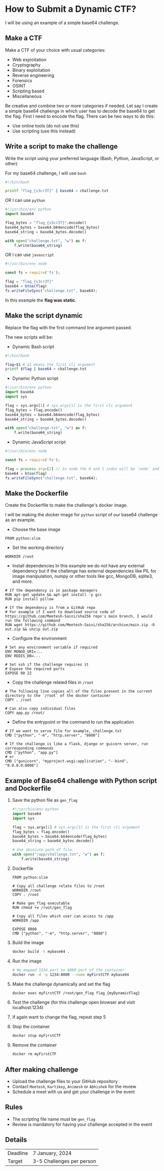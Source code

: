 # How to Submit a Dynamic CTF?

I will be using an example of a simple base64 challenge.

## Make a CTF
Make a CTF of your choice with usual categories:

- Web exploitation
- Cryptography
- Binary exploitation
- Reverse engineering
- Forensics
- OSINT
- Scripting based
- Miscellaneous

Be creative and combine two or more categories if needed.
Let say I create a simple base64 challenge in which user has to decode the base64 to get the flag. First I need to encode the flag.
There can be two ways to do this:
- Use online tools (do not use this)
- Use scripting (use this instead)

## Write a script to make the challenge

Write the script using your preferred language (Bash, Python, JavaScript, or other)

For my base64 challenge, I will use `bash`
```bash
#!/bin/bash 

printf "flag_{s3cr3T}" | base64 > challenge.txt
```

OR I can use `python`
```python 
#!/usr/bin/env python
import base64

flag_bytes = "flag_{s3cr3T}".encode()
base64_bytes = base64.b64encode(flag_bytes)
base64_string = base64_bytes.decode()

with open("challenge.txt", "w") as f:
    f.write(base64_string)
```

OR I can use `javascript`
```js
#!/usr/bin/env node

const fs = require('fs');

flag = "flag_{s3cr3T}"
base64 = btoa(flag)
fs.writeFileSync("challenge.txt", base64);
```

In this example the **flag was static.**

## Make the script dynamic

Replace the flag with the first command line argument passed.

The new scripts will be:

- Dynamic Bash script
```bash
#!/bin/bash 

flag=$1 # $1 means the first cli argument
printf $flag | base64 > challenge.txt
```

- Dynamic Python script
```python 
#!/usr/bin/env python
import base64
import sys 

flag = sys.argv[1] # sys.argv[1] is the first cli argument
flag_bytes = flag.encode()
base64_bytes = base64.b64encode(flag_bytes)
base64_string = base64_bytes.decode()

with open("challenge.txt", "w") as f:
    f.write(base64_string)
```

- Dynamic JavaScript script
```js
#!/usr/bin/env node

const fs = require('fs');

flag = process.argv[2] // In node the 0 and 1 index will be `node` and filename so the first cli argument will be at index 2
base64 = btoa(flag)
fs.writeFileSync("challenge.txt", base64);
```

## Make the Dockerfile
Create the Dockerfile to make the challenge's docker image.

I will be making the docker image for `python` script of our base64 challenge as an example.

- Choose the base image
```docker
FROM python:slim
```
- Set the working directory
```docker
WORKDIR /root 
```
- Install dependencies
In this example we do not have any external dependency but if the challenge has external dependencies like PIL for image manipulation, numpy or other tools like gcc, MongoDB, sqlite3, and more.
```docker
# If the dependency is in package managers
RUN apt-get update && apt-get install -y gcc
RUN pip install pillow

# If the dependency is from a GitHub repo 
# For example if I want to download source code of https://github.com/Meetesh-Saini/sha256 repo's main branch, I would run the following command
RUN wget https://github.com/Meetesh-Saini/sha256/archive/main.zip -O out.zip && unzip out.zip
```
- Configure the environment
```docker
# Set any environment variable if required
ENV MONGO_URI=...
ENV REDIS_DB=...

# Set ssh if the challenge requires it
# Expose the required ports
EXPOSE 80 22
```

- Copy the challenge related files in `/root`
```docker
# The following line copies all of the files present in the current directory to the `/root` of the docker container
COPY . /root 

# Can also copy individual files 
COPY app.py /root/
```

- Define the entrypoint or the command to run the application
```docker
# If we want to serve file for example, challenge.txt 
CMD ["python", "-m", "http.server", "8080"]

# If the challenge is like a flask, django or guicorn server, run corresponding commands
CMD ["python", "app.py"]
# or 
CMD ["gunicorn", "myproject.wsgi:application", "--bind", "0.0.0.0:8000"]
```

## Example of Base64 challenge with Python script and Dockerfile

1. Save the python file as `gen_flag`
    ```python
    #!/usr/bin/env python
    import base64
    import sys 

    flag = sys.argv[1] # sys.argv[1] is the first cli argument
    flag_bytes = flag.encode()
    base64_bytes = base64.b64encode(flag_bytes)
    base64_string = base64_bytes.decode()

    # Use absolute path of file
    with open("/app/challenge.txt", "w") as f:
        f.write(base64_string)
    ```

1. Dockerfile
    ```docker
    FROM python:slim

    # Copy all challenge relate files to /root
    WORKDIR /root 
    COPY . /root 

    # Make gen_flag executable
    RUN chmod +x /root/gen_flag

    # Copy all files which user can access to /app 
    WORKDIR /app

    EXPOSE 8080
    CMD ["python", "-m", "http.server", "8080"]
    ```

1. Build the image 
    ```bash
    docker build -t mybase64 .
    ```

1. Run the image
    ```bash 
    # We mapped 1234 port to 8080 port of the container
    docker run -d -p 1234:8080 --name myFirstCTF mybase64
    ```

1. Make the challenge dynamically and set the flag 
    ```bash 
    docker exec myFirstCTF /root/gen_flag flag_{myDynamicFlag}
    ```

1. Test the challenge (for this challenge open browser and visit localhost:1234)

1. If again want to change the flag, repeat step 5

1. Stop the container
    ```bash 
    docker stop myFirstCTF
    ```

1. Remove the container
    ```bash 
    docker rm myFirstCTF
    ```

## After making challenge
- Upload the challenge files to your GitHub repository
- Contact `Meetesh`, `Kartikey`, `Animesh` or `Abhishek` for the review
- Schedule a meet with us and get your challenge in the event 

## Rules 
- The scripting file name must be `gen_flag`
- Review is mandatory for having your challenge accepted in the event

## Details
|||
|-|-|
| Deadline | 7 January, 2024 |
| Target | 3-5 Challenges per person |